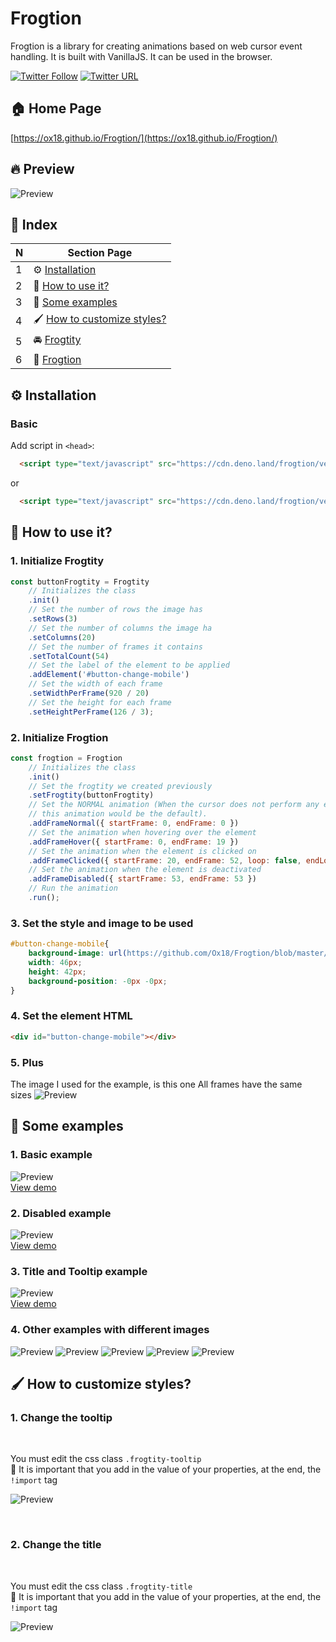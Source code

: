 # Frogtion


Frogtion is a library for creating animations based on web cursor event handling. It is built with VanillaJS. It can be used in the browser.

[![Twitter Follow](https://img.shields.io/twitter/follow/devfrxg.svg?style=social)](https://twitter.com/devfrxg) [![Twitter URL](https://img.shields.io/twitter/url/http/shields.io.svg?style=social)](https://twitter.com/home?status=AOS%20-%20Animate%20on%20Scroll%20library%0Ahttps%3A//github.com/devfrxg/aos)

## 🏠 Home Page

[https://ox18.github.io/Frogtion/](https://ox18.github.io/Frogtion/)

## 🔥 Preview
![Preview](https://github.com/Ox18/Frogtion/blob/master/images/example_1.gif)

## 📖 Index

N   | Section Page |
--- | --- | 
1   | ⚙ [Installation](https://github.com/Ox18/Frogtion#-installation)  |
2   | 🤔 [How to use it?](https://github.com/Ox18/Frogtion#-installation) |
3   | 🥳 [Some examples](https://github.com/Ox18/Frogtion#-installation) |
4   | 🖌 [How to customize styles?](https://github.com/Ox18/Frogtion#-installation) |
5   | 🚘 [Frogtity](https://ox18.github.io/Frogtion/) |
6   | 🐸 [Frogtion](https://ox18.github.io/Frogtion/) |

## ⚙ Installation

### Basic

Add script in `<head>`:

```html
  <script type="text/javascript" src="https://cdn.deno.land/frogtion/versions/1.0.3/raw/frogtion.js"></script>
```

or

```html
  <script type="text/javascript" src="https://cdn.deno.land/frogtion/versions/1.0.3/raw/frogtion.min.js"></script>
```

## 🤔 How to use it?

### 1. Initialize Frogtity

```js
const buttonFrogtity = Frogtity
    // Initializes the class
    .init()
    // Set the number of rows the image has
    .setRows(3) 
    // Set the number of columns the image ha
    .setColumns(20) 
    // Set the number of frames it contains
    .setTotalCount(54) 
    // Set the label of the element to be applied
    .addElement('#button-change-mobile') 
    // Set the width of each frame
    .setWidthPerFrame(920 / 20) 
    // Set the height for each frame
    .setHeightPerFrame(126 / 3); 
```

### 2. Initialize Frogtion

```js
const frogtion = Frogtion
    // Initializes the class
    .init()
    // Set the frogtity we created previously
    .setFrogtity(buttonFrogtity)
    // Set the NORMAL animation (When the cursor does not perform any event, 
    // this animation would be the default).
    .addFrameNormal({ startFrame: 0, endFrame: 0 })
    // Set the animation when hovering over the element
    .addFrameHover({ startFrame: 0, endFrame: 19 })
    // Set the animation when the element is clicked on
    .addFrameClicked({ startFrame: 20, endFrame: 52, loop: false, endLoopChangeTo: CONSTS.STATUS_FRAME.HOVER })
    // Set the animation when the element is deactivated
    .addFrameDisabled({ startFrame: 53, endFrame: 53 })
    // Run the animation
    .run();
```

### 3. Set the style and image to be used
```css
#button-change-mobile{
    background-image: url(https://github.com/Ox18/Frogtion/blob/master/images/ChangeMobile.png);
    width: 46px;
    height: 42px;
    background-position: -0px -0px;
}
```
### 4. Set the element HTML
```html
<div id="button-change-mobile"></div>
```

### 5. Plus
The image I used for the example, is this one
All frames have the same sizes
![Preview](https://github.com/Ox18/Frogtion/blob/master/images/ChangeMobile.png)


## 🥳 Some examples

### 1. Basic example
![Preview](https://github.com/Ox18/Frogtion/blob/master/images/example_1.gif)
<br>
[View demo](https://codesandbox.io/s/example-01-ip8p9?file=/index.html)

### 2. Disabled example
![Preview](https://github.com/Ox18/Frogtion/blob/master/images/example_2.gif)
<br>
[View demo](https://codesandbox.io/s/aged-surf-lg3df?file=/index.html)

### 3. Title and Tooltip example
![Preview](https://github.com/Ox18/Frogtion/blob/master/images/example_3.gif)
<br>
[View demo](https://codesandbox.io/s/example-03-zk2o0?file=/index.html)

### 4. Other examples with different images
![Preview](https://github.com/Ox18/Frogtion/blob/master/images/example_other_server_status_1.gif)
![Preview](https://github.com/Ox18/Frogtion/blob/master/images/example_other_server_status_2.gif)
![Preview](https://github.com/Ox18/Frogtion/blob/master/images/example_other_server_status_3.gif)
![Preview](https://github.com/Ox18/Frogtion/blob/master/images/example_other_server_status_4.gif)
![Preview](https://github.com/Ox18/Frogtion/blob/master/images/example_other_server_status_5.gif)

## 🖌 How to customize styles?

### 1. Change the tooltip
<br>

You must edit the css class `.frogtity-tooltip` <br>
🚨 It is important that you add in the value of your properties, at the end, the `!import` tag
<br>

![Preview](https://github.com/Ox18/Frogtion/blob/master/images/how_to_change_css.png)

<br>


### 2. Change the title
<br>

You must edit the css class `.frogtity-title` <br>
🚨 It is important that you add in the value of your properties, at the end, the `!import` tag
<br>

![Preview](https://github.com/Ox18/Frogtion/blob/master/images/how_to_change_css_2.png)